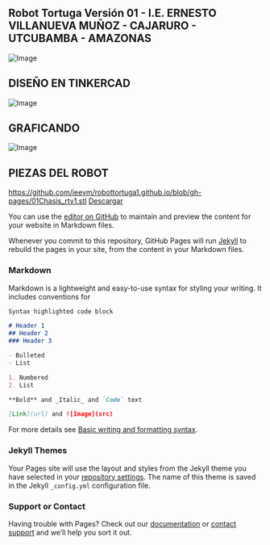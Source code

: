 ## Robot Tortuga Versión 01  - I.E. ERNESTO VILLANUEVA MUÑOZ - CAJARURO - UTCUBAMBA - AMAZONAS
![Image](https://ieevm.github.io/robottortuga1.github.io/v1.jpg)


## DISEÑO EN TINKERCAD
![Image](https://ieevm.github.io/robottortuga1.github.io/rtv1_2.png) 
## GRAFICANDO
![Image](https://ieevm.github.io/robottortuga1.github.io/rtv1_1.png) 

## PIEZAS DEL ROBOT
https://github.com/ieevm/robottortuga1.github.io/blob/gh-pages/01Chasis_rtv1.stl
[Descargar](https://embed.github.com/view/3d/ieevm/robottortuga1.github.io/blob/gh-pages/01Chasis_rtv1.stl)



You can use the [editor on GitHub](https://github.com/ieevm/robottortuga1.github.io/edit/gh-pages/index.md) to maintain and preview the content for your website in Markdown files.

Whenever you commit to this repository, GitHub Pages will run [Jekyll](https://jekyllrb.com/) to rebuild the pages in your site, from the content in your Markdown files.

### Markdown

Markdown is a lightweight and easy-to-use syntax for styling your writing. It includes conventions for

```markdown
Syntax highlighted code block

# Header 1
## Header 2
### Header 3

- Bulleted
- List

1. Numbered
2. List

**Bold** and _Italic_ and `Code` text

[Link](url) and ![Image](src)
```

For more details see [Basic writing and formatting syntax](https://docs.github.com/en/github/writing-on-github/getting-started-with-writing-and-formatting-on-github/basic-writing-and-formatting-syntax).

### Jekyll Themes

Your Pages site will use the layout and styles from the Jekyll theme you have selected in your [repository settings](https://github.com/ieevm/robottortuga1.github.io/settings/pages). The name of this theme is saved in the Jekyll `_config.yml` configuration file.

### Support or Contact

Having trouble with Pages? Check out our [documentation](https://docs.github.com/categories/github-pages-basics/) or [contact support](https://support.github.com/contact) and we’ll help you sort it out.
